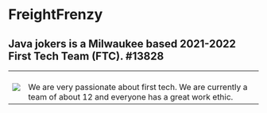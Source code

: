 # FreightFrenzy  
## Java jokers is a Milwaukee based 2021-2022 First Tech Team (FTC). #13828
<table>
  <tr>
    <td>
            <img src="https://user-images.githubusercontent.com/64339630/141203829-91728033-1b7c-4a43-bc86-a5caff8cb142.png">
    </td>
    <td>
        <br> We are very passionate about first tech. We are currently a team of about 12 and everyone has a great work ethic.
    </td>
  </tr>
  </table>
